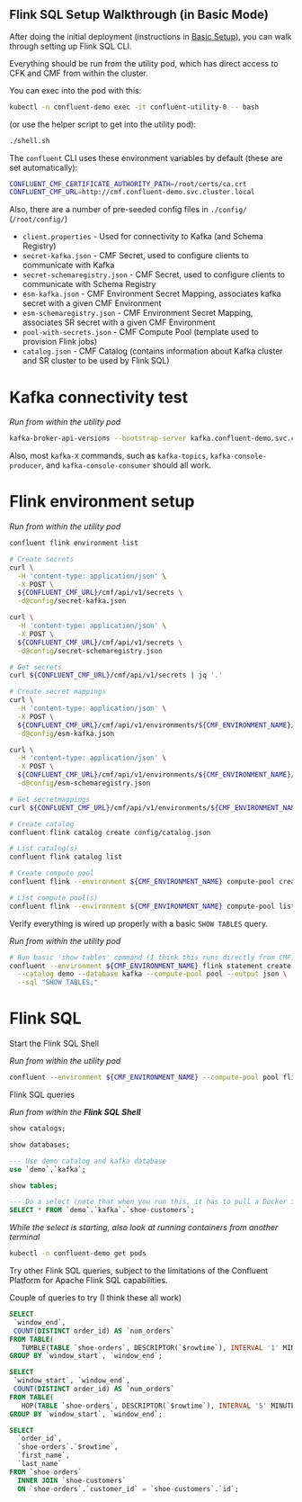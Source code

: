 ## Flink SQL Setup Walkthrough (in Basic Mode)

After doing the initial deployment (instructions in [Basic Setup](./01-deploy.md)), you can walk through setting up Flink SQL CLI.

Everything should be run from the utility pod, which has direct access to CFK and CMF from within the cluster.

You can exec into the pod with this:

```bash
kubectl -n confluent-demo exec -it confluent-utility-0 -- bash
```

(or use the helper script to get into the utility pod):

```bash
./shell.sh
```

The `confluent` CLI uses these environment variables by default (these are set automatically):

```bash
CONFLUENT_CMF_CERTIFICATE_AUTHORITY_PATH=/root/certs/ca.crt
CONFLUENT_CMF_URL=http://cmf.confluent-demo.svc.cluster.local
```

Also, there are a number of pre-seeded config files in `./config/` (`/root/config/`)
* `client.properties` - Used for connectivity to Kafka (and Schema Registry)
* `secret-kafka.json` - CMF Secret, used to configure clients to communicate with Kafka
* `secret-schemaregistry.json` - CMF Secret, used to configure clients to communicate with Schema Registry
* `esm-kafka.json` - CMF Environment Secret Mapping, associates kafka secret with a given CMF Environment
* `esm-schemaregistry.json` - CMF Environment Secret Mapping, associates SR secret with a given CMF Environment
* `pool-with-secrets.json` - CMF Compute Pool (template used to provision Flink jobs)
* `catalog.json` - CMF Catalog (contains information about Kafka cluster and SR cluster to be used by Flink SQL)

# Kafka connectivity test

*Run from within the utility pod*

```bash
kafka-broker-api-versions --bootstrap-server kafka.confluent-demo.svc.cluster.local:9071 --command-config config/client.properties
```

Also, most `kafka-X` commands, such as `kafka-topics`, `kafka-console-producer`, and `kafka-console-consumer` should all work.

# Flink environment setup

*Run from within the utility pod*

```bash
confluent flink environment list

# Create secrets
curl \
  -H 'content-type: application/json' \
  -X POST \
  ${CONFLUENT_CMF_URL}/cmf/api/v1/secrets \
  -d@config/secret-kafka.json

curl \
  -H 'content-type: application/json' \
  -X POST \
  ${CONFLUENT_CMF_URL}/cmf/api/v1/secrets \
  -d@config/secret-schemaregistry.json

# Get secrets
curl ${CONFLUENT_CMF_URL}/cmf/api/v1/secrets | jq '.'

# Create secret mappings
curl \
  -H 'content-type: application/json' \
  -X POST \
  ${CONFLUENT_CMF_URL}/cmf/api/v1/environments/${CMF_ENVIRONMENT_NAME}/secret-mappings \
  -d@config/esm-kafka.json

curl \
  -H 'content-type: application/json' \
  -X POST \
  ${CONFLUENT_CMF_URL}/cmf/api/v1/environments/${CMF_ENVIRONMENT_NAME}/secret-mappings \
  -d@config/esm-schemaregistry.json

# Get secretmappings
curl ${CONFLUENT_CMF_URL}/cmf/api/v1/environments/${CMF_ENVIRONMENT_NAME}/secret-mappings | jq '.'

# Create catalog
confluent flink catalog create config/catalog.json

# List catalog(s)
confluent flink catalog list

# Create compute pool
confluent flink --environment ${CMF_ENVIRONMENT_NAME} compute-pool create config/pool-with-secrets.json

# List compute pool(s)
confluent flink --environment ${CMF_ENVIRONMENT_NAME} compute-pool list
```

Verify everything is wired up properly with a basic `SHOW TABLES` query.

*Run from within the utility pod*

```bash
# Run basic 'show tables' command (I think this runs directly from CMF)
confluent --environment ${CMF_ENVIRONMENT_NAME} flink statement create ddl1 \
  --catalog demo --database kafka --compute-pool pool --output json \
  --sql "SHOW TABLES;"
```

# Flink SQL

Start the Flink SQL Shell

*Run from within the utility pod*

```bash
confluent --environment ${CMF_ENVIRONMENT_NAME} --compute-pool pool flink shell
```

Flink SQL queries

*Run from within the **Flink SQL Shell***

```sql
show catalogs;

show databases;

--- Use demo catalog and kafka database
use `demo`.`kafka`;

show tables;

--- Do a select (note that when you run this, it has to pull a Docker image and start several containers, so this may take some time)
SELECT * FROM `demo`.`kafka`.`shoe-customers`;
```

*While the select is starting, also look at running containers from another terminal*

```bash
kubectl -n confluent-demo get pods
```

Try other Flink SQL queries, subject to the limitations of the Confluent Platform for Apache Flink SQL capabilities.

Couple of queries to try (I think these all work)

```sql
SELECT
 `window_end`,
 COUNT(DISTINCT order_id) AS `num_orders`
FROM TABLE(
   TUMBLE(TABLE `shoe-orders`, DESCRIPTOR(`$rowtime`), INTERVAL '1' MINUTES))
GROUP BY `window_start`, `window_end`;

SELECT
 `window_start`, `window_end`,
 COUNT(DISTINCT order_id) AS `num_orders`
FROM TABLE(
   HOP(TABLE `shoe-orders`, DESCRIPTOR(`$rowtime`), INTERVAL '5' MINUTES, INTERVAL '10' MINUTES))
GROUP BY `window_start`, `window_end`;

SELECT
  `order_id`,
  `shoe-orders`.`$rowtime`,
  `first_name`,
  `last_name`
FROM `shoe-orders`
  INNER JOIN `shoe-customers`
  ON `shoe-orders`.`customer_id` = `shoe-customers`.`id`;
```
